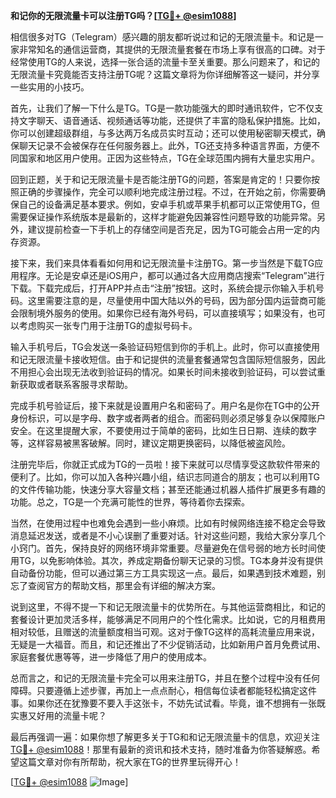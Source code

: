 **和记你的无限流量卡可以注册TG吗？[[TG💪+ @esim1088](https://t.me/s/esim1088)]**

相信很多对TG（Telegram）感兴趣的朋友都听说过和记的无限流量卡。和记是一家非常知名的通信运营商，其提供的无限流量套餐在市场上享有很高的口碑。对于经常使用TG的人来说，选择一张合适的流量卡至关重要。那么问题来了，和记的无限流量卡究竟能否支持注册TG呢？这篇文章将为你详细解答这一疑问，并分享一些实用的小技巧。

首先，让我们了解一下什么是TG。TG是一款功能强大的即时通讯软件，它不仅支持文字聊天、语音通话、视频通话等功能，还提供了丰富的隐私保护措施。比如，你可以创建超级群组，与多达两万名成员实时互动；还可以使用秘密聊天模式，确保聊天记录不会被保存在任何服务器上。此外，TG还支持多种语言界面，方便不同国家和地区用户使用。正因为这些特点，TG在全球范围内拥有大量忠实用户。

回到正题，关于和记无限流量卡是否能注册TG的问题，答案是肯定的！只要你按照正确的步骤操作，完全可以顺利地完成注册过程。不过，在开始之前，你需要确保自己的设备满足基本要求。例如，安卓手机或苹果手机都可以正常使用TG，但需要保证操作系统版本是最新的，这样才能避免因兼容性问题导致的功能异常。另外，建议提前检查一下手机上的存储空间是否充足，因为TG可能会占用一定的内存资源。

接下来，我们来具体看看如何用和记无限流量卡注册TG。第一步当然是下载TG应用程序。无论是安卓还是iOS用户，都可以通过各大应用商店搜索“Telegram”进行下载。下载完成后，打开APP并点击“注册”按钮。这时，系统会提示你输入手机号码。这里需要注意的是，尽量使用中国大陆以外的号码，因为部分国内运营商可能会限制境外服务的使用。如果你已经有海外号码，可以直接填写；如果没有，也可以考虑购买一张专门用于注册TG的虚拟号码卡。

输入手机号后，TG会发送一条验证码短信到你的手机上。此时，你可以直接使用和记无限流量卡接收短信。由于和记提供的流量套餐通常包含国际短信服务，因此不用担心会出现无法收到验证码的情况。如果长时间未接收到验证码，可以尝试重新获取或者联系客服寻求帮助。

完成手机号验证后，接下来就是设置用户名和密码了。用户名是你在TG中的公开身份标识，可以是字母、数字或者两者的组合。而密码则必须足够复杂以保障账户安全。在这里提醒大家，不要使用过于简单的密码，比如生日日期、连续的数字等，这样容易被黑客破解。同时，建议定期更换密码，以降低被盗风险。

注册完毕后，你就正式成为TG的一员啦！接下来就可以尽情享受这款软件带来的便利了。比如，你可以加入各种兴趣小组，结识志同道合的朋友；也可以利用TG的文件传输功能，快速分享大容量文档；甚至还能通过机器人插件扩展更多有趣的功能。总之，TG是一个充满可能性的世界，等待着你去探索。

当然，在使用过程中也难免会遇到一些小麻烦。比如有时候网络连接不稳定会导致消息延迟发送，或者是不小心误删了重要对话。针对这些问题，我给大家分享几个小窍门。首先，保持良好的网络环境非常重要。尽量避免在信号弱的地方长时间使用TG，以免影响体验。其次，养成定期备份聊天记录的习惯。TG本身并没有提供自动备份功能，但可以通过第三方工具实现这一点。最后，如果遇到技术难题，别忘了查阅官方的帮助文档，那里会有详细的解决方案。

说到这里，不得不提一下和记无限流量卡的优势所在。与其他运营商相比，和记的套餐设计更加灵活多样，能够满足不同用户的个性化需求。比如说，它的月租费用相对较低，且赠送的流量额度相当可观。这对于像TG这样的高耗流量应用来说，无疑是一大福音。而且，和记还推出了不少促销活动，比如新用户首月免费试用、家庭套餐优惠等等，进一步降低了用户的使用成本。

总而言之，和记的无限流量卡完全可以用来注册TG，并且在整个过程中没有任何障碍。只要遵循上述步骤，再加上一点点耐心，相信每位读者都能轻松搞定这件事。如果你还在犹豫要不要入手这张卡，不妨先试试看。毕竟，谁不想拥有一张既实惠又好用的流量卡呢？

最后再强调一遍：如果你想了解更多关于TG和和记无限流量卡的信息，欢迎关注[TG💪+ @esim1088](https://t.me/s/esim1088)！那里有最新的资讯和技术支持，随时准备为你答疑解惑。希望这篇文章对你有所帮助，祝大家在TG的世界里玩得开心！

[[TG💪+ @esim1088](https://t.me/s/esim1088) ![Image](https://i.postimg.cc/4NQfJmqS/Snipaste-2025-05-13-00-14-12.png)]